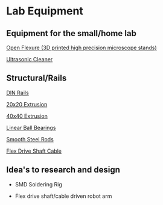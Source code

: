 # Lab Equipment
## Equipment for the small/home lab

[Open Flexure (3D printed high precision microscope stands)](https://openflexure.org/)

[Ultrasonic Cleaner](https://www.ebay.com.au/sch/i.html?_from=R40&_trksid=p2380057.m570.l1313&_nkw=ultrasonic+cleaner&_sacat=0)

## Structural/Rails

[DIN Rails](https://duckduckgo.com/?t=ffab&q=DIN+rails&ia=web)

[20x20 Extrusion](https://duckduckgo.com/?t=ffab&q=20x20+aluminium+extrusion&ia=web)

[40x40 Extrusion](https://duckduckgo.com/?q=40x40+aluminium+extrusion&t=ffab&ia=web)

[Linear Ball Bearings](https://www.amazon.com/gp/product/B00X9H22SO/ref=as_li_tl?ie=UTF8&camp=1789&creative=9325&creativeASIN=B00X9H22SO&linkCode=as2&tag=phdev-20&linkId=ebadc6ddb7c56b0112d8da3fc05412b1)

[Smooth Steel Rods](https://www.aliexpress.com/item/32765592015.html)

[Flex Drive Shaft Cable](https://www.alibaba.com/product-detail/High-quality-flexible-drive-shaft-cable_60736214549.html)

## Idea's to research and design

* SMD Soldering Rig

* Flex drive shaft/cable driven robot arm